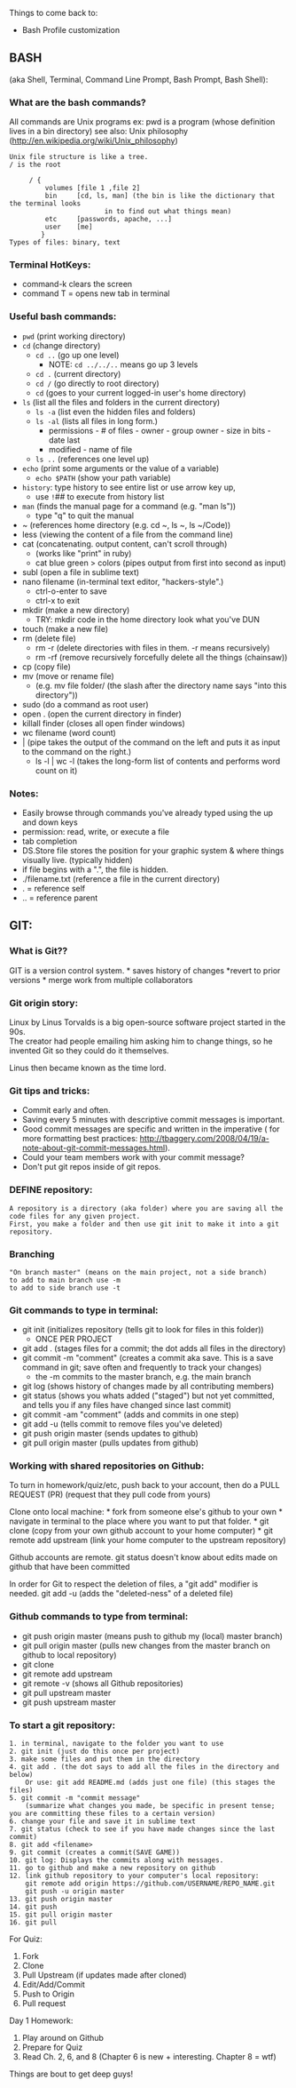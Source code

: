 Things to come back to:
- Bash Profile customization

## BASH 
(aka Shell, Terminal, Command Line Prompt, Bash Prompt, Bash Shell):

### What are the bash commands?

All commands are Unix programs
    ex: pwd is a program (whose definition lives in a bin directory)
    see also: Unix philosophy (http://en.wikipedia.org/wiki/Unix_philosophy)

    Unix file structure is like a tree.
    / is the root

         / {
             volumes [file 1 ,file 2]
             bin     [cd, ls, man] (the bin is like the dictionary that the terminal looks 
                            in to find out what things mean)
             etc     [passwords, apache, ...]
             user    [me]
            }
    Types of files: binary, text
    
### Terminal HotKeys:
* command-k clears the screen
* command T = opens new tab in terminal 
    

### Useful bash commands:

* `pwd` (print working directory)
* `cd` (change directory)
    * `cd ..` (go up one level)
       * NOTE: `cd ../../..` means go up 3 levels
    * `cd .` (current directory)
    * `cd /` (go directly to root directory)
    * `cd` (goes to your current logged-in user's home directory)
* `ls` (list all the files and folders in the current directory)
    * `ls -a` (list even the hidden files and folders)
    * `ls -al` (lists all files in long form.)
        * permissions - # of files - owner - group owner - size in bits - date last 
        * modified - name of file
    * `ls ..` (references one level up)
* `echo` (print some arguments or the value of a variable)  
    * `echo $PATH` (show your path variable) 
* `history`: type history to see entire list or use arrow key up, 
    * use `!`## to execute from history list
* `man` (finds the manual page for a command (e.g. "man ls")) 
    * type "q" to quit the manual
* ~ (references home directory (e.g. cd ~, ls ~, ls ~/Code))
* less (viewing the content of a file from the command line)
* cat (concatenating. output content, can't scroll through)
    * (works like "print" in ruby)
    * cat blue green > colors (pipes output from first into second as input)
* subl (open a file in sublime text)
* nano filename (in-terminal text editor, "hackers-style".) 
    * ctrl-o-enter to save
    * ctrl-x to exit
* mkdir (make a new directory)
    * TRY: mkdir code in the home directory     look what you've DUN
* touch (make a new file)
* rm (delete file)
    * rm -r (delete directories with files in them.  -r means recursively)
    * rm -rf (remove recursively forcefully delete all the things (chainsaw))
* cp (copy file)
* mv (move or rename file) 
    * (e.g. mv file folder/ (the slash after the directory name says "into this 
    directory"))
* sudo (do a command as root user)
* open . (open the current directory in finder)
* killall finder (closes all open finder windows)
* wc filename (word count)
* | (pipe takes the output of the command on the left and puts it as input to the command on the right.)
    * ls -l | wc -l (takes the long-form list of contents and performs word count on it)


### Notes:

* Easily browse through commands you've already typed using the up and down keys
* permission: read, write, or execute a file
* tab completion
* DS.Store file stores the position for your graphic system & where things visually live. (typically hidden)
* if file begins with a ".", the file is hidden.
* ./filename.txt (reference a file in the current directory)
* . = reference self
* .. = reference parent


## GIT:

### What is Git??

GIT is a version control system.
    * saves history of changes
        *revert to prior versions
    * merge work from multiple collaborators

### Git origin story:

Linux by Linus Torvalds is a big open-source software project started in the 90s.  
The creator had people emailing him asking him to change things, so he invented 
Git so they could do it themselves.
    
Linus then became known as the time lord.

### Git tips and tricks:

* Commit early and often. 
* Saving every 5 minutes with descriptive commit messages is important.
* Good commit messages are specific and written in the imperative ( for more formatting best practices: http://tbaggery.com/2008/04/19/a-note-about-git-commit-messages.html). 
* Could your team members work with your commit message?
* Don't put git repos inside of git repos.


### DEFINE repository: 
    A repository is a directory (aka folder) where you are saving all the code files for any given project.  
    First, you make a folder and then use git init to make it into a git repository.
    
### Branching
    "On branch master" (means on the main project, not a side branch)
    to add to main branch use -m
    to add to side branch use -t

### Git commands to type in terminal:

* git init (initializes repository (tells git to look for files in this folder)) 
    *   ONCE PER PROJECT
* git add  . (stages files for a commit; the dot adds all files in the directory) 
* git commit -m "comment" (creates a commit aka save. This is a save command in git; save often and frequently to track your changes) 
    * the -m commits to the master branch, e.g. the main branch 
* git log (shows history of changes made by all contributing members)
* git status (shows you whats added ("staged") but not yet committed, and tells you if any files have changed since last commit)
* git commit -am "comment" (adds and commits in one step)
* git add -u (tells commit to remove files you've deleted)
* git push origin master (sends updates to github)
* git pull origin master (pulls updates from github)

### Working with shared repositories on Github:

To turn in homework/quiz/etc, push back to your account, then do a PULL REQUEST (PR) (request that they pull code from yours)

Clone onto local machine:
    * fork from someone else's github to your own 
    * navigate in terminal to the place where you want to put that folder.
    * git clone <SSH key from your github> (copy from your own github account to your home computer)
    * git remote add upstream <SSH key from upstream github> (link your home computer to the upstream repository)

Github accounts are remote.
git status doesn't know about edits made on github that have been committed

In order for Git to respect the deletion of files, a "git add" modifier is needed.
    git add -u (adds the "deleted-ness" of a deleted file)
    

### Github commands to type from terminal:
   * git push origin master (means push to github my (local) master branch)
   * git pull origin master (pulls new changes from the master branch on github to local repository)
   * git clone <SSH key from origin>
   * git remote add upstream <SSH url from upstream>
   * git remote -v (shows all Github repositories)
   * git pull upstream master
   * git push upstream master

    
### To start a git repository:
    1. in terminal, navigate to the folder you want to use
    2. git init (just do this once per project)
    3. make some files and put them in the directory
    4. git add . (the dot says to add all the files in the directory and below)
        Or use: git add README.md (adds just one file) (this stages the files)
    5. git commit -m "commit message" 
        (summarize what changes you made, be specific in present tense; you are committing these files to a certain version)
    6. change your file and save it in sublime text
    7. git status (check to see if you have made changes since the last commit)
    8. git add <filename>
    9. git commit (creates a commit(SAVE GAME))
    10. git log: Displays the commits along with messages.
    11. go to github and make a new repository on github
    12. link github repository to your computer's local repository: 
        git remote add origin https://github.com/USERNAME/REPO_NAME.git
        git push -u origin master
    13. git push origin master
    14. git push
    15. git pull origin master
    16. git pull 


For Quiz:
1. Fork
2. Clone
3. Pull Upstream (if updates made after cloned)
4. Edit/Add/Commit
5. Push to Origin
6. Pull request

Day 1 Homework:

1. Play around on Github
2. Prepare for Quiz
3. Read Ch. 2, 6, and 8 (Chapter 6 is new + interesting. Chapter 8 = wtf)

Things are bout to get deep guys!





